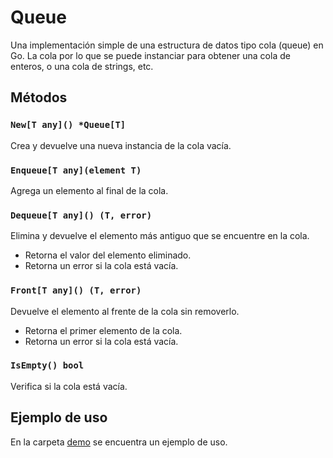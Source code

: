 # Queue

Una implementación simple de una estructura de datos tipo cola (queue) en Go.
La cola por lo que se puede instanciar para obtener una
cola de enteros, o una cola de strings, etc.

## Métodos

### `New[T any]() *Queue[T]`

Crea y devuelve una nueva instancia de la cola vacía.

### `Enqueue[T any](element T)`

Agrega un elemento al final de la cola.

### `Dequeue[T any]() (T, error)`

Elimina y devuelve el elemento más antiguo que se encuentre en la cola.

- Retorna el valor del elemento eliminado.
- Retorna un error si la cola está vacía.

### `Front[T any]() (T, error)`

Devuelve el elemento al frente de la cola sin removerlo.

- Retorna el primer elemento de la cola.
- Retorna un error si la cola está vacía.

### `IsEmpty() bool`

Verifica si la cola está vacía.

## Ejemplo de uso

En la carpeta  [demo](./demo/main.go) se encuentra un ejemplo de uso.
